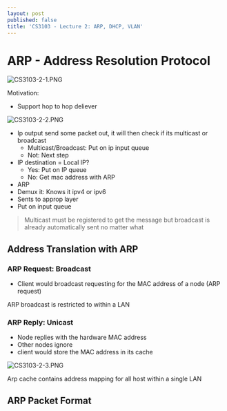 ```yaml
---
layout: post
published: false
title: 'CS3103 - Lecture 2: ARP, DHCP, VLAN'
---
```

# ARP - Address Resolution Protocol
![CS3103-2-1.PNG]({{site.baseurl}}/img/CS3103-2-1.PNG)

Motivation:
- Support hop to hop deliever

![CS3103-2-2.PNG]({{site.baseurl}}/img/CS3103-2-2.PNG)

- Ip output send some packet out, it will then check if its multicast or broadcast
	- Multicast/Broadcast: Put on ip input queue
    - Not: Next step
- IP destination = Local IP?
	- Yes: Put on IP queue
    - No: Get mac address with ARP
- ARP
- Demux it: Knows it ipv4 or ipv6
- Sents to approp layer
- Put on input queue

> Multicast must be registered to get the message but broadcast is already automatically sent no matter what

## Address Translation with ARP

### ARP Request: Broadcast
- Client would broadcast requesting for the MAC address of a node (ARP request)


ARP broadcast is restricted to within a LAN

### ARP Reply: Unicast
- Node replies with the hardware MAC address
- Other nodes ignore
- client would store the MAC address in its cache

![CS3103-2-3.PNG]({{site.baseurl}}/img/CS3103-2-3.PNG)

Arp cache contains address mapping for all host within a single LAN

## ARP Packet Format


